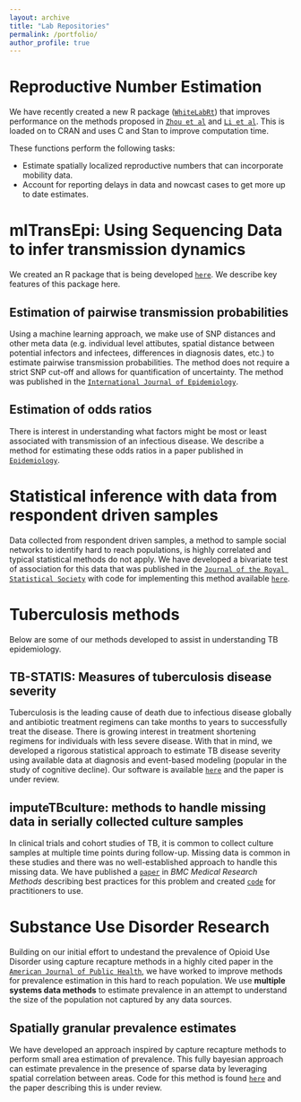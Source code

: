```yaml
---
layout: archive
title: "Lab Repositories"
permalink: /portfolio/
author_profile: true
---
```


Reproductive Number Estimation
==============================

We have recently created a new R package ([`WhiteLabRt`](https://github.com/cmilando/WhiteLabRt)) that improves performance on the methods proposed in [`Zhou et al`](https://journals.plos.org/ploscompbiol/article?id=10.1371/journal.pcbi.1010434) and [`Li et al`](https://journals.plos.org/ploscompbiol/article?id=10.1371/journal.pcbi.1009210). This is loaded on to CRAN and uses C and Stan to improve computation time. 

These functions perform the following tasks:

- Estimate spatially localized reproductive numbers that can incorporate mobility data.
- Account for reporting delays in data and nowcast cases to get more up to date estimates.

mlTransEpi: Using Sequencing Data to infer transmission dynamics
================================================================

We created an R package that is being developed [`here`](https://github.com/sarahleavitt/nbTransmission). We describe key features of this package here.

Estimation of pairwise transmission probabilities
-------------------------------------------------

Using a machine learning approach, we make use of SNP distances and other meta data (e.g. individual level attibutes, spatial distance between potential infectors and infectees, differences in diagnosis dates, etc.) to estimate pairwise transmission probabilities. The method does not require a strict SNP cut-off and allows for quantification of uncertainty. The method was published in the [`International Journal of Epidemiology`](https://pmc.ncbi.nlm.nih.gov/articles/PMC7394954/pdf/dyaa031.pdf).

Estimation of odds ratios
-------------------------

There is interest in understanding what factors might be most or least associated with transmission of an infectious disease. We describe a method for estimating these odds ratios in a paper published in [`Epidemiology`](https://pubmed.ncbi.nlm.nih.gov/34847084/).


Statistical inference with data from respondent driven samples
==============================================================

Data collected from respondent driven samples, a method to sample social networks to identify hard to reach populations, is highly correlated and typical statistical methods do not apply. We have developed a bivariate test of association for this data that was published in the [`Journal of the Royal Statistical Society`](https://academic.oup.com/jrsssc/article-abstract/74/2/429/7909014?redirectedFrom=PDF) with code for implementing this method available [`here`](https://github.com/samalatesta/RDSAssociation).

Tuberculosis methods
====================

Below are some of our methods developed to assist in understanding TB epidemiology.

TB-STATIS: Measures of tuberculosis disease severity
----------------------------------------------------

Tuberculosis is the leading cause of death due to infectious disease globally and antibiotic treatment regimens can take months to years to successfully treat the disease. There is growing interest in treatment shortening regimens for individuals with less severe disease. With that in mind, we developed a rigorous statistical approach to estimate TB disease severity using available data at diagnosis and event-based modeling (popular in the study of cognitive decline). Our software is available [`here`](https://github.com/samalatesta/tbSTATISpaper) and the paper is under review.

imputeTBculture: methods to handle missing data in serially collected culture samples
-------------------------------------------------------------------------------------

In clinical trials and cohort studies of TB, it is common to collect culture samples at multiple time points during follow-up. Missing data is common in these studies and there was no well-established approach to handle this missing data. We have published a [`paper`](https://doi.org/10.1186/s12874-022-01782-8) in *BMC Medical Research Methods* describing best practices for this problem and created [`code`](https://github.com/samalatesta/imputeTBculture) for practitioners to use.

Substance Use Disorder Research
===============================

Building on our initial effort to undestand the prevalence of Opioid Use Disorder using capture recapture methods in a highly cited paper in the [`American Journal of Public Health`](https://pubmed.ncbi.nlm.nih.gov/30359112/), we have worked to improve methods for prevalence estimation in this hard to reach population. We use **multiple systems data methods** to estimate prevalence in an attempt to understand the size of the population not captured by any data sources.

Spatially granular prevalence estimates
---------------------------------------

We have developed an approach inspired by capture recapture methods to perform small area estimation of prevalence. This fully bayesian approach can estimate prevalence in the presence of sparse data by leveraging spatial correlation between areas. Code for this method is found [`here`](https://github.com/jianing-jenny-wang/SCRC-SAE-HealthAdminData) and the paper describing this is under review.



